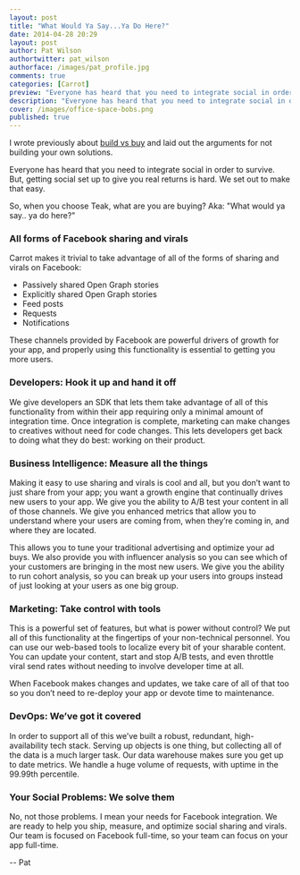 ```yaml
---
layout: post
title: "What Would Ya Say...Ya Do Here?"
date: 2014-04-28 20:29
layout: post
author: Pat Wilson
authortwitter: pat_wilson
authorface: /images/pat_profile.jpg
comments: true
categories: [Carrot]
preview: "Everyone has heard that you need to integrate social in order to survive...but getting social set up to give you real returns is hard. We set out to make it easy. So how do we do it?"
description: "Everyone has heard that you need to integrate social in order to survive...but getting social set up to give you real returns is hard. We set out to make it easy. So how do we do it?"
cover: /images/office-space-bobs.png
published: true
---
```


I wrote previously about [build vs buy](/blog/2014/04/24/build-vs-buy/) and laid out the arguments for not building your own solutions. 

Everyone has heard that you need to integrate social in order to survive. But, getting social set up to give you real returns is hard. We set out to make that easy. 

So, when you choose Teak, what are you are buying? Aka: "What would ya say.. ya do here?"

### All forms of Facebook sharing and virals
Carrot makes it trivial to take advantage of all of the forms of sharing and virals on Facebook:

* Passively shared Open Graph stories
* Explicitly shared Open Graph stories
* Feed posts
* Requests
* Notifications

These channels provided by Facebook are powerful drivers of growth for your app, and properly using this functionality is essential to getting you more users.

### Developers: Hook it up and hand it off
We give developers an SDK that lets them take advantage of all of this functionality from within their app requiring only a minimal amount of integration time. Once integration is complete, marketing can make changes to creatives without need for code changes. This lets developers get back to doing what they do best: working on their product.

### Business Intelligence: Measure all the things
Making it easy to use sharing and virals is cool and all, but you don’t want to just share from your app; you want a growth engine that continually drives new users to your app. We give you the ability to A/B test your content in all of those channels. We give you enhanced metrics that allow you to understand where your users are coming from, when they’re coming in, and where they are located.

This allows you to tune your traditional advertising and optimize your ad buys. We also provide you with influencer analysis so you can see which of your customers are bringing in the most new users. We give you the ability to run cohort analysis, so you can break up your users into groups instead of just looking at your users as one big group.

### Marketing: Take control with tools
This is a powerful set of features, but what is power without control? We put all of this functionality at the fingertips of your non-technical personnel. You can use our web-based tools to localize every bit of your sharable content. You can update your content, start and stop A/B tests, and even throttle viral send rates without needing to involve developer time at all.

When Facebook makes changes and updates, we take care of all of that too so you don’t need to re-deploy your app or devote time to maintenance.

### DevOps: We’ve got it covered
In order to support all of this we’ve built a robust, redundant, high-availability tech stack. Serving up objects is one thing, but collecting all of the data is a much larger task. Our data warehouse makes sure you get up to date metrics. We handle a huge volume of requests, with uptime in the 99.99th percentile.

### Your Social Problems: We solve them
No, not those problems. I mean your needs for Facebook integration. We are ready to help you ship, measure, and optimize social sharing and virals. Our team is focused on Facebook full-time, so your team can focus on your app full-time.

-- Pat
